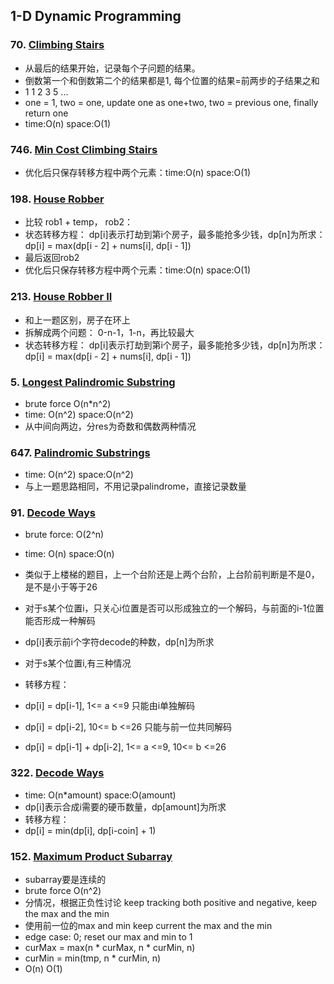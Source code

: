 ## 1-D Dynamic Programming

### 70. [Climbing Stairs](https://github.com/liangliang1120/leetcode/blob/main/solutions/dp_70.py)
- 从最后的结果开始，记录每个子问题的结果。
- 倒数第一个和倒数第二个的结果都是1, 每个位置的结果=前两步的子结果之和
- 1 1 2 3 5 ...
- one = 1, two = one, update one as one+two, two = previous one, finally return one
- time:O(n) space:O(1)

### 746. [Min Cost Climbing Stairs](https://github.com/liangliang1120/leetcode/blob/main/solutions/dp_746.py)
- 优化后只保存转移方程中两个元素：time:O(n) space:O(1)

### 198. [House Robber](https://github.com/liangliang1120/leetcode/blob/main/solutions/dp_198.py)
- 比较 rob1 + temp， rob2： 
- 状态转移方程： dp[i]表示打劫到第i个房子，最多能抢多少钱，dp[n]为所求：dp[i] = max(dp[i - 2] + nums[i], dp[i - 1])
- 最后返回rob2
- 优化后只保存转移方程中两个元素：time:O(n) space:O(1)

### 213. [House Robber II](https://github.com/liangliang1120/leetcode/blob/main/solutions/dp_213.py)
- 和上一题区别，房子在环上
- 拆解成两个问题： 0-n-1，1-n，再比较最大
- 状态转移方程： dp[i]表示打劫到第i个房子，最多能抢多少钱，dp[n]为所求：dp[i] = max(dp[i - 2] + nums[i], dp[i - 1])


### 5. [Longest Palindromic Substring](https://github.com/liangliang1120/leetcode/blob/main/solutions/dp_5.py)
- brute force O(n*n^2)
- time: O(n^2) space:O(n^2)
- 从中间向两边，分res为奇数和偶数两种情况

### 647. [Palindromic Substrings](https://github.com/liangliang1120/leetcode/blob/main/solutions/dp_647.py)
- time: O(n^2) space:O(n^2)
- 与上一题思路相同，不用记录palindrome，直接记录数量

### 91. [Decode Ways](https://github.com/liangliang1120/leetcode/blob/main/solutions/dp_91.py)
- brute force: O(2^n)
- time: O(n) space:O(n)
- 类似于上楼梯的题目，上一个台阶还是上两个台阶，上台阶前判断是不是0，是不是小于等于26
- 对于s某个位置i，只关心i位置是否可以形成独立的一个解码，与前面的i-1位置能否形成一种解码

- dp[i]表示前i个字符decode的种数，dp[n]为所求
- 对于s某个位置i,有三种情况
- 转移方程：
- dp[i] = dp[i-1], 1<= a <=9 只能由i单独解码
- dp[i] = dp[i-2], 10<= b <=26 只能与前一位共同解码
- dp[i] = dp[i-1] + dp[i-2], 1<= a <=9, 10<= b <=26

### 322. [Decode Ways](https://github.com/liangliang1120/leetcode/blob/main/solutions/dp_322.py)
- time: O(n*amount) space:O(amount)
- dp[i]表示合成i需要的硬币数量，dp[amount]为所求
- 转移方程：
- dp[i] = min(dp[i], dp[i-coin] + 1)


### 152. [Maximum Product Subarray](https://github.com/liangliang1120/leetcode/blob/main/solutions/dp_152.py)
- subarray要是连续的 
- brute force O(n^2)
- 分情况，根据正负性讨论 keep tracking both positive and negative, keep the max and the min
- 使用前一位的max and min keep current the max and the min
- edge case: 0; reset our max and min to 1
- curMax = max(n * curMax, n * curMin, n)
- curMin = min(tmp, n * curMin, n)
- O(n) O(1)





